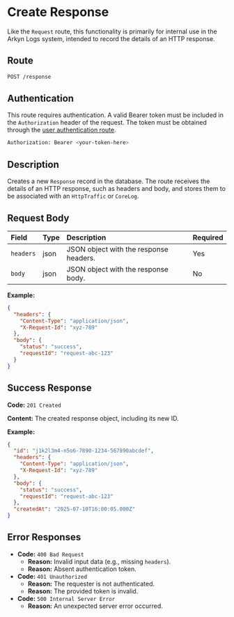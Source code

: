 # Create Response

Like the `Request` route, this functionality is primarily for internal use in the Arkyn Logs system, intended to record the details of an HTTP response.

## Route

```bash
POST /response
```

## Authentication

This route requires authentication. A valid Bearer token must be included in the `Authorization` header of the request. The token must be obtained through the [user authentication route](/api/user/authuser/).

```bash
Authorization: Bearer <your-token-here>
```

## Description

Creates a new `Response` record in the database. The route receives the details of an HTTP response, such as headers and body, and stores them to be associated with an `HttpTraffic` or `CoreLog`.

## Request Body

| Field     | Type | Description                            | Required |
| :-------- | :--- | :------------------------------------- | :------- |
| `headers` | json | JSON object with the response headers. | Yes      |
| `body`    | json | JSON object with the response body.    | No       |

**Example:**

```json
{
  "headers": {
    "Content-Type": "application/json",
    "X-Request-Id": "xyz-789"
  },
  "body": {
    "status": "success",
    "requestId": "request-abc-123"
  }
}
```

## Success Response

**Code:** `201 Created`

**Content:** The created response object, including its new ID.

**Example:**

```json
{
  "id": "j1k2l3m4-n5o6-7890-1234-567890abcdef",
  "headers": {
    "Content-Type": "application/json",
    "X-Request-Id": "xyz-789"
  },
  "body": {
    "status": "success",
    "requestId": "request-abc-123"
  },
  "createdAt": "2025-07-10T16:00:05.000Z"
}
```

## Error Responses

- **Code:** `400 Bad Request`
  - **Reason:** Invalid input data (e.g., missing `headers`).
  - **Reason:** Absent authentication token.
- **Code:** `401 Unauthorized`
  - **Reason:** The requester is not authenticated.
  - **Reason:** The provided token is invalid.
- **Code:** `500 Internal Server Error`
  - **Reason:** An unexpected server error occurred.
